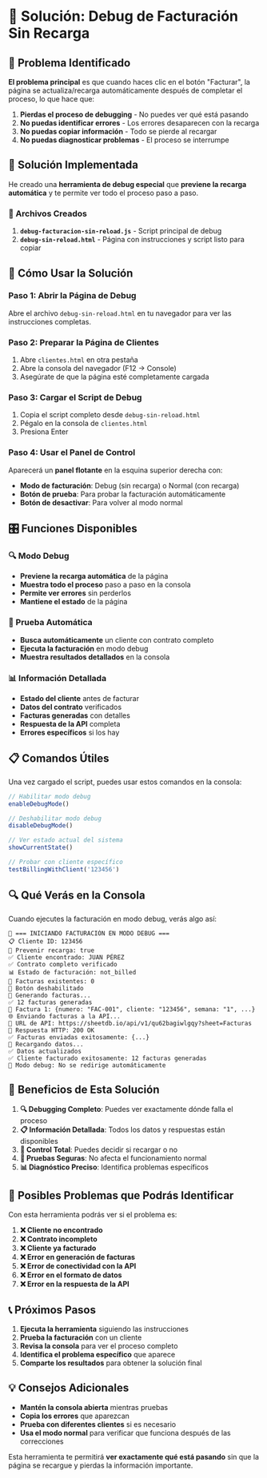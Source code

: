 # 🐛 Solución: Debug de Facturación Sin Recarga

## 🎯 Problema Identificado

**El problema principal** es que cuando haces clic en el botón "Facturar", la página se actualiza/recarga automáticamente después de completar el proceso, lo que hace que:

1. **Pierdas el proceso de debugging** - No puedes ver qué está pasando
2. **No puedas identificar errores** - Los errores desaparecen con la recarga
3. **No puedas copiar información** - Todo se pierde al recargar
4. **No puedas diagnosticar problemas** - El proceso se interrumpe

## 🔧 Solución Implementada

He creado una **herramienta de debug especial** que **previene la recarga automática** y te permite ver todo el proceso paso a paso.

### 📁 Archivos Creados

1. **`debug-facturacion-sin-reload.js`** - Script principal de debug
2. **`debug-sin-reload.html`** - Página con instrucciones y script listo para copiar

## 🚀 Cómo Usar la Solución

### Paso 1: Abrir la Página de Debug
Abre el archivo `debug-sin-reload.html` en tu navegador para ver las instrucciones completas.

### Paso 2: Preparar la Página de Clientes
1. Abre `clientes.html` en otra pestaña
2. Abre la consola del navegador (F12 → Console)
3. Asegúrate de que la página esté completamente cargada

### Paso 3: Cargar el Script de Debug
1. Copia el script completo desde `debug-sin-reload.html`
2. Pégalo en la consola de `clientes.html`
3. Presiona Enter

### Paso 4: Usar el Panel de Control
Aparecerá un **panel flotante** en la esquina superior derecha con:
- **Modo de facturación**: Debug (sin recarga) o Normal (con recarga)
- **Botón de prueba**: Para probar la facturación automáticamente
- **Botón de desactivar**: Para volver al modo normal

## 🎛️ Funciones Disponibles

### 🔍 Modo Debug
- **Previene la recarga automática** de la página
- **Muestra todo el proceso** paso a paso en la consola
- **Permite ver errores** sin perderlos
- **Mantiene el estado** de la página

### 🧪 Prueba Automática
- **Busca automáticamente** un cliente con contrato completo
- **Ejecuta la facturación** en modo debug
- **Muestra resultados detallados** en la consola

### 📊 Información Detallada
- **Estado del cliente** antes de facturar
- **Datos del contrato** verificados
- **Facturas generadas** con detalles
- **Respuesta de la API** completa
- **Errores específicos** si los hay

## 📋 Comandos Útiles

Una vez cargado el script, puedes usar estos comandos en la consola:

```javascript
// Habilitar modo debug
enableDebugMode()

// Deshabilitar modo debug
disableDebugMode()

// Ver estado actual del sistema
showCurrentState()

// Probar con cliente específico
testBillingWithClient('123456')
```

## 🔍 Qué Verás en la Consola

Cuando ejecutes la facturación en modo debug, verás algo así:

```
🚀 === INICIANDO FACTURACIÓN EN MODO DEBUG ===
📋 Cliente ID: 123456
🔄 Prevenir recarga: true
✅ Cliente encontrado: JUAN PÉREZ
✅ Contrato completo verificado
📊 Estado de facturación: not_billed
📄 Facturas existentes: 0
🔘 Botón deshabilitado
🔄 Generando facturas...
✅ 12 facturas generadas
📄 Factura 1: {numero: "FAC-001", cliente: "123456", semana: "1", ...}
🌐 Enviando facturas a la API...
📡 URL de API: https://sheetdb.io/api/v1/qu62bagiwlgqy?sheet=Facturas
📡 Respuesta HTTP: 200 OK
✅ Facturas enviadas exitosamente: {...}
🔄 Recargando datos...
✅ Datos actualizados
✅ Cliente facturado exitosamente: 12 facturas generadas
🛑 Modo debug: No se redirige automáticamente
```

## 🎯 Beneficios de Esta Solución

1. **🔍 Debugging Completo**: Puedes ver exactamente dónde falla el proceso
2. **📋 Información Detallada**: Todos los datos y respuestas están disponibles
3. **🛑 Control Total**: Puedes decidir si recargar o no
4. **🧪 Pruebas Seguras**: No afecta el funcionamiento normal
5. **📊 Diagnóstico Preciso**: Identifica problemas específicos

## 🚨 Posibles Problemas que Podrás Identificar

Con esta herramienta podrás ver si el problema es:

1. **❌ Cliente no encontrado**
2. **❌ Contrato incompleto**
3. **❌ Cliente ya facturado**
4. **❌ Error en generación de facturas**
5. **❌ Error de conectividad con la API**
6. **❌ Error en el formato de datos**
7. **❌ Error en la respuesta de la API**

## 📞 Próximos Pasos

1. **Ejecuta la herramienta** siguiendo las instrucciones
2. **Prueba la facturación** con un cliente
3. **Revisa la consola** para ver el proceso completo
4. **Identifica el problema específico** que aparece
5. **Comparte los resultados** para obtener la solución final

## 💡 Consejos Adicionales

- **Mantén la consola abierta** mientras pruebas
- **Copia los errores** que aparezcan
- **Prueba con diferentes clientes** si es necesario
- **Usa el modo normal** para verificar que funciona después de las correcciones

Esta herramienta te permitirá **ver exactamente qué está pasando** sin que la página se recargue y pierdas la información importante. 